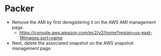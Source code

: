 # Packer

- Remove the AMI by first deregistering it on the AWS AMI management page. 
  - https://console.aws.amazon.com/ec2/v2/home?region=us-east-1#Images:sort=name
- Next, delete the associated snapshot on the AWS snapshot management page.

